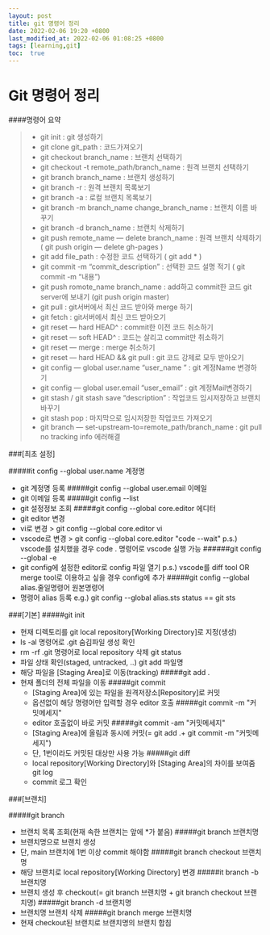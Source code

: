 ```yaml
---
layout: post
title: git 명령어 정리
date: 2022-02-06 19:20 +0800
last_modified_at: 2022-02-06 01:08:25 +0800
tags: [learning,git]
toc:  true
---
```


Git 명령어 정리
===
####명령어 요약
>- git init : git 생성하기
>- git clone git_path : 코드가져오기
>- git checkout branch_name : 브랜치 선택하기
>- git checkout -t remote_path/branch_name : 원격 브랜치 선택하기
>- git branch branch_name : 브랜치 생성하기
>- git branch -r : 원격 브랜치 목록보기
>- git branch -a : 로컬 브랜치 목록보기
>- git branch -m branch_name change_branch_name : 브랜치 이름 바꾸기
>- git branch -d branch_name : 브랜치 삭제하기
>- git push remote_name — delete branch_name : 원격 브랜치 삭제하기 ( git push origin — delete gh-pages )
>- git add file_path : 수정한 코드 선택하기 ( git add * )
>- git commit -m “commit_description” : 선택한 코드 설명 적기 ( git commit -m “내용”)
>- git push romote_name branch_name : add하고 commit한 코드 git server에 보내기 (git push origin master)
>- git pull : git서버에서 최신 코드 받아와 merge 하기
>- git fetch : git서버에서 최신 코드 받아오기
>- git reset — hard HEAD^ : commit한 이전 코드 취소하기
>- git reset — soft HEAD^ : 코드는 살리고 commit만 취소하기
>- git reset — merge : merge 취소하기
>- git reset — hard HEAD && git pull : git 코드 강제로 모두 받아오기
>- git config — global user.name “user_name ” : git 계정Name 변경하기
>- git config — global user.email “user_email” : git 계정Mail변경하기
>- git stash / git stash save “description” : 작업코드 임시저장하고 브랜치 바꾸기
>- git stash pop : 마지막으로 임시저장한 작업코드 가져오기
>- git branch — set-upstream-to=remote_path/branch_name : git pull no tracking info 에러해결

###[최초 설정]

#####it config --global user.name 계정명
  - git 계정명 등록
#####git config --global user.email 이메일
  - git 이메일 등록
#####git config --list
  - git 설정정보 조회
#####git config --global core.editor 에디터
  - git editor 변경
  - vi로 변경 > git config --global core.editor vi
  - vscode로 변경 > git config --global core.editor "code --wait"
  p.s.) vscode를 설치했을 경우 code . 명령어로 vscode 실행 가능
######git config --global -e
  - git config에 설정한 editor로 config 파일 열기
  p.s.) vscode를 diff tool OR merge tool로 이용하고 싶을 경우 config에 추가
#####git config --global alias.줄일명령어 원본명령어
  - 명령어 alias 등록
  e.g.) git config --global alias.sts status == git sts

###[기본]
#####git init
- 현재 디렉토리를 git local repository[Working Directory]로 지정(생성)  
- ls -al 명령어로 .git 숨김파일 생성 확인
- rm -rf .git 명령어로 local repository 삭제
git status
- 파일 상태 확인(staged, untracked, ..)
git add 파일명
- 해당 파일을 [Staging Area]로 이동(tracking)
#####git add .
- 현재 폴더의 전체 파일을 이동
#####git commit
  - [Staging Area]에 있는 파일을 원격저장소[Repository]로 커밋
  - 옵션없이 해당 명령어만 입력할 경우 editor 호출
#####git commit -m "커밋메세지"
  - editor 호출없이 바로 커밋
#####git commit -am "커밋메세지"
  - [Staging Area]에 올림과 동시에 커밋(= git add .+ git commit -m "커밋메세지")
  - 단, 1번이라도 커밋된 대상만 사용 가능
#####git diff
  - local repository[Working Directory]와 [Staging Area]의 차이를 보여줌
git log
  - commit 로그 확인

###[브랜치]

#####git branch
  - 브랜치 목록 조회(현재 속한 브랜치는 앞에 *가 붙음)
#####git branch 브랜치명
  - 브랜치명으로 브랜치 생성
  - 단, main 브랜치에 1번 이상 commit 해야함
#####git branch checkout 브랜치명
  - 해당 브랜치로 local repository[Working Directory] 변경
#####it branch -b 브랜치명
  - 브랜치 생성 후 checkout(= git branch 브랜치명 + git branch checkout 브랜치명)
#####git branch -d 브랜치명
  - 브랜치명 브랜치 삭제
#####git branch merge 브랜치명
  - 현재 checkout된 브랜치로 브랜치명의 브랜치 합침

